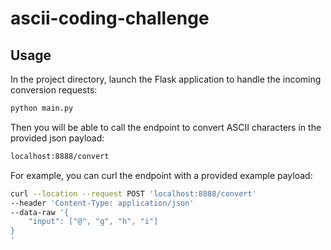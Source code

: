 # ascii-coding-challenge

## Usage

In the project directory, launch the Flask application to handle the incoming conversion requests:

```bash
python main.py
```

Then you will be able to call the endpoint to convert ASCII characters in the provided json payload:

```bash
localhost:8888/convert
```

For example, you can curl the endpoint with a provided example payload:
```bash
curl --location --request POST 'localhost:8888/convert' 
--header 'Content-Type: application/json' 
--data-raw '{
    "input": ["@", "g", "h", "i"]
}
'
```
